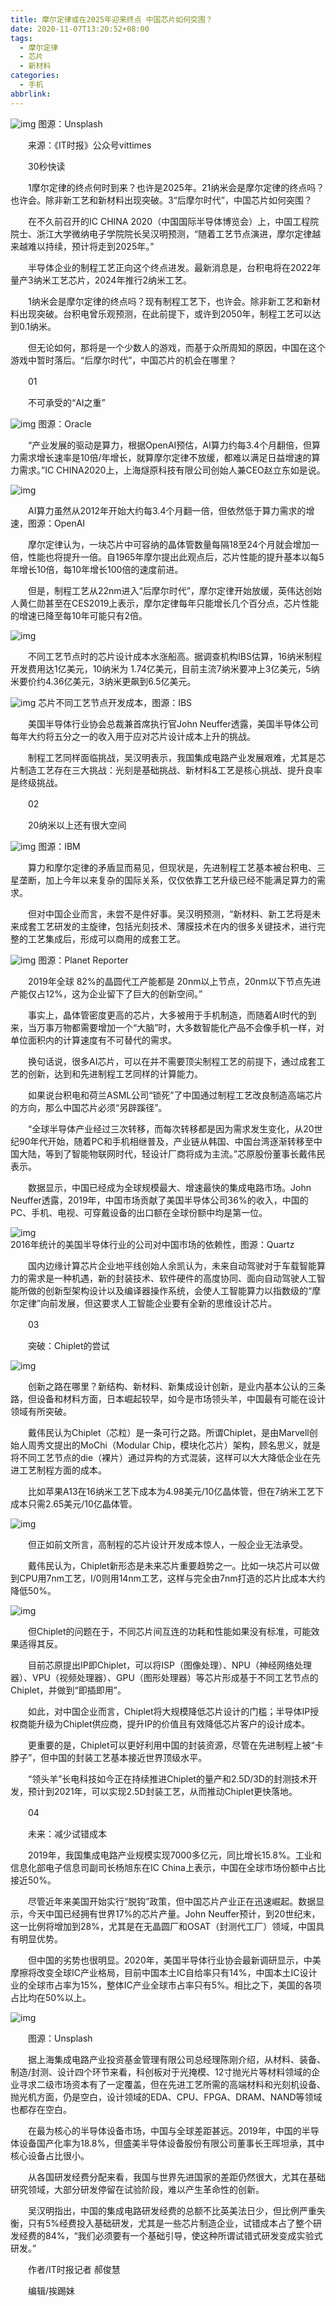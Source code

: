 ```yaml
---
title: 摩尔定律或在2025年迎来终点 中国芯片如何突围？
date: 2020-11-07T13:20:52+08:00
tags:
  - 摩尔定律
  - 芯片
  - 新材料
categories:
  - 手机
abbrlink:
---
```


![img](https://cdn.jsdelivr.net/gh/yakeing/Documentation@main/Hexo/images/856f-kcpxnwv7184363.jpg)
图源：Unsplash

　　来源：《IT时报》公众号vittimes

　　30秒快读

　　1摩尔定律的终点何时到来？也许是2025年。21纳米会是摩尔定律的终点吗？也许会。除非新工艺和新材料出现突破。3“后摩尔时代”，中国芯片如何突围？

　　在不久前召开的IC CHINA 2020（中国国际半导体博览会）上，中国工程院院士、浙江大学微纳电子学院院长吴汉明预测，“随着工艺节点演进，摩尔定律越来越难以持续，预计将走到2025年。”

　　半导体企业的制程工艺正向这个终点进发。最新消息是，台积电将在2022年量产3纳米工艺芯片，2024年推行2纳米工艺。

　　1纳米会是摩尔定律的终点吗？现有制程工艺下，也许会。除非新工艺和新材料出现突破。台积电曾乐观预测，在此前提下，或许到2050年，制程工艺可以达到0.1纳米。

　　但无论如何，那将是一个少数人的游戏，而基于众所周知的原因，中国在这个游戏中暂时落后。“后摩尔时代”，中国芯片的机会在哪里？

　　01

　　不可承受的“AI之重”

![img](https://cdn.jsdelivr.net/gh/yakeing/Documentation@main/Hexo/images/6a83-kcpxnwv7184370.jpg)
图源：Oracle

　　“产业发展的驱动是算力，根据OpenAI预估，AI算力约每3.4个月翻倍，但算力需求增长速率是10倍/年增长，就算摩尔定律不放缓，都难以满足日益增速的算力需求。”IC CHINA2020上，上海燧原科技有限公司创始人兼CEO赵立东如是说。

![img](https://cdn.jsdelivr.net/gh/yakeing/Documentation@main/Hexo/images/17f0-kcpxnwv7184386.png)

　　AI算力虽然从2012年开始大约每3.4个月翻一倍，但依然低于算力需求的增速，图源：OpenAI

　　摩尔定律认为，一块芯片中可容纳的晶体管数量每隔18至24个月就会增加一倍，性能也将提升一倍。自1965年摩尔提出此观点后，芯片性能的提升基本以每5年增长10倍，每10年增长100倍的速度前进。

　　但是，制程工艺从22nm进入“后摩尔时代”，摩尔定律开始放缓，英伟达创始人黄仁勋甚至在CES2019上表示，摩尔定律每年只能增长几个百分点，芯片性能的增速已降至每10年可能只有2倍。

![img](https://cdn.jsdelivr.net/gh/yakeing/Documentation@main/Hexo/images/e33b-kcpxnwv7184399.jpg)

　　不同工艺节点时的芯片设计成本水涨船高。据调查机构IBS估算，16纳米制程开发费用达1亿美元，10纳米为 1.74亿美元，目前主流7纳米要冲上3亿美元，5纳米要价约4.36亿美元，3纳米更飙到6.5亿美元。

![img](https://cdn.jsdelivr.net/gh/yakeing/Documentation@main/Hexo/images/2c93-kcpxnwv7184413.png)
芯片不同工艺节点开发成本，图源：IBS

　　美国半导体行业协会总裁兼首席执行官John Neuffer透露，美国半导体公司每年大约将五分之一的收入用于应对芯片设计成本上升的挑战。

　　制程工艺同样面临挑战，吴汉明表示，我国集成电路产业发展艰难，尤其是芯片制造工艺存在三大挑战：光刻是基础挑战、新材料&amp;工艺是核心挑战、提升良率是终级挑战。

　　02

　　20纳米以上还有很大空间

![img](https://cdn.jsdelivr.net/gh/yakeing/Documentation@main/Hexo/images/603c-kcpxnwv7184430.jpg)
图源：IBM

　　算力和摩尔定律的矛盾显而易见，但现状是，先进制程工艺基本被台积电、三星垄断，加上今年以来复杂的国际关系，仅仅依靠工艺升级已经不能满足算力的需求。

　　但对中国企业而言，未尝不是件好事。吴汉明预测，“新材料、新工艺将是未来成套工艺研发的主旋律，包括光刻技术、薄膜技术在内的很多关键技术，进行完整的工艺集成后，形成可以商用的成套工艺。

![img](https://cdn.jsdelivr.net/gh/yakeing/Documentation@main/Hexo/images/5e2a-kcpxnwv7184444.jpg)
图源：Planet Reporter

　　2019年全球 82%的晶圆代工产能都是 20nm以上节点，20nm以下节点先进产能仅占12%，这为企业留下了巨大的创新空间。”

　　事实上，晶体管密度更高的芯片，大多被用于手机制造，而随着AI时代的到来，当万事万物都需要增加一个“大脑”时，大多数智能化产品不会像手机一样，对单位面积内的计算速度有不可替代的需求。

　　换句话说，很多AI芯片，可以在并不需要顶尖制程工艺的前提下，通过成套工艺的创新，达到和先进制程工艺同样的计算能力。

　　如果说台积电和荷兰ASML公司“锁死”了中国通过制程工艺改良制造高端芯片的方向，那么中国芯片必须“另辟蹊径”。

　　“全球半导体产业经过三次转移，而每次转移都是因为需求发生变化，从20世纪90年代开始，随着PC和手机相继普及，产业链从韩国、中国台湾逐渐转移至中国大陆，等到了智能物联网时代，轻设计厂商将成为主流。”芯原股份董事长戴伟民表示。

　　数据显示，中国已经成为全球规模最大、增速最快的集成电路市场。John Neuffer透露，2019年，中国市场贡献了美国半导体公司36%的收入，中国的PC、手机、电视、可穿戴设备的出口额在全球份额中均是第一位。

![img](https://cdn.jsdelivr.net/gh/yakeing/Documentation@main/Hexo/images/22f2-kcpxnwv7184456.png)
<br>
2016年统计的美国半导体行业的公司对中国市场的依赖性，图源：Quartz

　　国内边缘计算芯片企业地平线创始人余凯认为，未来自动驾驶对于车载智能算力的需求是一种机遇，新的封装技术、软件硬件的高度协同、面向自动驾驶人工智能所做的创新型架构设计以及编译器操作系统，会使人工智能算力以指数级的“摩尔定律”向前发展，但这要求人工智能企业要有全新的思维设计芯片。

　　03

　　突破：Chiplet的尝试

![img](https://cdn.jsdelivr.net/gh/yakeing/Documentation@main/Hexo/images/47ed-kcpxnwv7184471.png)

　　创新之路在哪里？新结构、新材料、新集成设计创新，是业内基本公认的三条路，但设备和材料方面，日本崛起较早，如今是市场领头羊，中国最有可能在设计领域有所突破。

　　戴伟民认为Chiplet（芯粒）是一条可行之路。所谓Chiplet，是由Marvell创始人周秀文提出的MoChi（Modular Chip，模块化芯片）架构，顾名思义，就是将不同工艺节点的die（裸片）通过异构的方式混装，这样可以大大降低企业在先进工艺制程方面的成本。

　　比如苹果A13在16纳米工艺下成本为4.98美元/10亿晶体管，但在7纳米工艺下成本只需2.65美元/10亿晶体管。

![img](https://cdn.jsdelivr.net/gh/yakeing/Documentation@main/Hexo/images/5479-kcpxnwv7184481.png)

　　但正如前文所言，高制程的芯片设计开发成本惊人，一般企业无法承受。

　　戴伟民认为，Chiplet新形态是未来芯片重要趋势之一。比如一块芯片可以做到CPU用7nm工艺，I/0则用14nm工艺，这样与完全由7nm打造的芯片比成本大约降低50%。

![img](https://cdn.jsdelivr.net/gh/yakeing/Documentation@main/Hexo/images/6f37-kcpxnwv7184493.png)

　　但Chiplet的问题在于，不同芯片间互连的功耗和性能如果没有标准，可能效果适得其反。

　　目前芯原提出IP即Chiplet，可以将ISP（图像处理）、NPU（神经网络处理器）、VPU（视频处理器）、GPU（图形处理器）等芯片形成基于不同工艺节点的Chiplet，并做到“即插即用”。

　　如此，对中国企业而言，Chiplet将大规模降低芯片设计的门槛；半导体IP授权商能升级为Chiplet供应商，提升IP的价值且有效降低芯片客户的设计成本。

　　更重要的是，Chiplet可以更好利用中国的封装资源，尽管在先进制程上被“卡脖子”，但中国的封装工艺基本接近世界顶级水平。

　　“领头羊”长电科技如今正在持续推进Chiplet的量产和2.5D/3D的封测技术开发，预计到2021年，可以实现2.5D封装工艺，从而推动Chiplet更快落地。

　　04

　　未来：减少试错成本

　　2019年，我国集成电路产业规模实现7000多亿元，同比增长15.8%。工业和信息化部电子信息司副司长杨旭东在IC China上表示，中国在全球市场份额中占比接近50%。

　　尽管近年来美国开始实行“脱钩”政策，但中国芯片产业正在迅速崛起。数据显示，今天中国已经拥有世界17%的芯片产量。John Neuffer预计，到20世纪末，这一比例将增加到28%，尤其是在无晶圆厂和OSAT（封测代工厂）领域，中国具有明显优势。

　　但中国的劣势也很明显。2020年，美国半导体行业协会最新调研显示，中美摩擦将改变全球IC产业格局，目前中国本土IC自给率只有14%，中国本土IC设计业的全球市占率为15%，整体IC产业全球市占率只有5%。相比之下，美国的各项占比均在50%以上。

![img](https://cdn.jsdelivr.net/gh/yakeing/Documentation@main/Hexo/images/8bdb-kcpxnwv7184504.jpg)

　　图源：Unsplash

　　据上海集成电路产业投资基金管理有限公司总经理陈刚介绍，从材料、装备、制造/封测、设计四个环节来看，科创板对于光掩模、12寸抛光片等材料领域的企业寻求二级市场资本有了一定覆盖，但在先进工艺所需的高端材料和光刻机设备、抛光机方面，仍是空白，设计领域的EDA、CPU、FPGA、DRAM、NAND等领域也都存在空白。

　　在最为核心的半导体设备市场，中国与全球差距甚远。2019年，中国的半导体设备国产化率为18.8%，但盛美半导体设备股份有限公司董事长王晖坦承，其中核心设备占比很小。

　　从各国研发经费分配来看，我国与世界先进国家的差距仍然很大，尤其在基础研究领域，大部分研发停留在试验阶段，难以产生革命性的创新。

　　吴汉明指出，中国的集成电路研发经费的总额不比英美法日少，但比例严重失衡，只有5%经费投入基础研发，尤其是一些芯片制造企业，试错成本占了整个研发经费的84%，“我们必须要有一个基础引导，使这种所谓试错式研发变成实验式研发。”

　　作者/IT时报记者 郝俊慧

　　编辑/挨踢妹